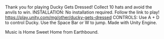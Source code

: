 Thank you for playing Ducky Gets Dressed! Collect 10 hats and avoid the
anvils to win. INSTALLATION: No installation required. Follow the link
to play! https://play.unity.com/mg/other/ducky-gets-dressed CONTROLS:
Use A + D to control Ducky. Use the Space Bar or W to jump. Made with
Unity Engine.

Music is Home Sweet Home from Earthbound.

